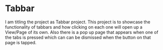 # Tabbar
I am titling the project as Tabbar project. This project is to showcase the functionality of tabbars and how clicking on each one will open up a View/Page of its own. Also there is a pop up page that appears when one of the tabs is pressed which can can be dismissed when the button on that page is tapped. 
